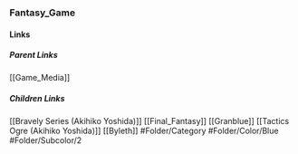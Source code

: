 ### Fantasy_Game
#### Links
##### Parent Links
[[Game_Media]]
##### Children Links
[[Bravely Series (Akihiko Yoshida)]]
[[Final_Fantasy]]
[[Granblue]]
[[Tactics Ogre (Akihiko Yoshida)]]
[[Byleth]]
#Folder/Category
#Folder/Color/Blue
#Folder/Subcolor/2
